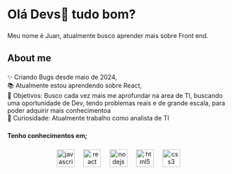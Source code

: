 <h1 align="left">Olá Devs👋 tudo bom?</h1>

###

<p align="left">Meu nome é Juan, atualmente busco aprender mais sobre Front end.</p>

###

<h2 align="left">About me</h2>

###

<p align="left">✨ Criando Bugs desde maio de 2024,<br>📚 Atualmente estou aprendendo sobre React, <br>🎯 Objetivos: Busco cada vez mais me aprofundar na area de TI, buscando uma oportunidade de Dev, tendo problemas reais e de grande escala, para poder adquirir mais conhecimentoa<br>🎲 Curiosidade: Atualmente trabalho como analista de TI</p>

###

<h4 align="left">Tenho conhecimentos em;</h4>

###

<div align="center">
  <img src="https://cdn.jsdelivr.net/gh/devicons/devicon/icons/javascript/javascript-original.svg" height="40" alt="javascript logo"  />
  <img width="12" />
  <img src="https://cdn.jsdelivr.net/gh/devicons/devicon/icons/react/react-original.svg" height="40" alt="react logo"  />
  <img width="12" />
  <img src="https://cdn.jsdelivr.net/gh/devicons/devicon/icons/nodejs/nodejs-original.svg" height="40" alt="nodejs logo"  />
  <img width="12" />
  <img src="https://cdn.jsdelivr.net/gh/devicons/devicon/icons/html5/html5-original.svg" height="40" alt="html5 logo"  />
  <img width="12" />
  <img src="https://cdn.jsdelivr.net/gh/devicons/devicon/icons/css3/css3-original.svg" height="40" alt="css3 logo"  />
</div>

###



###
